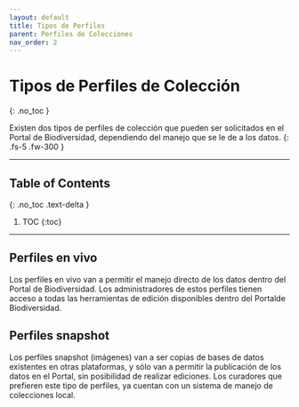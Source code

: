 ```yaml
---
layout: default
title: Tipos de Perfiles
parent: Perfiles de Colecciones
nav_order: 2
---
```



# Tipos de Perfiles de Colección
{: .no_toc }


Existen dos tipos de perfiles de colección que pueden ser solicitados en el Portal de Biodiversidad, dependiendo del manejo que se le de a los datos.
{: .fs-5 .fw-300 }

---

## Table of Contents
{: .no_toc .text-delta }

1. TOC
{:toc}

---

## Perfiles en vivo

Los perfiles en vivo van a permitir el manejo directo de los datos dentro del Portal de Biodiversidad. Los administradores de estos perfiles tienen acceso a todas las herramientas de edición disponibles dentro del Portalde Biodiversidad.

## Perfiles snapshot

Los perfiles snapshot (imágenes) van a ser copias de bases de datos existentes en otras plataformas, y sólo van a permitir la publicación de los datos en el Portal, sin posibilidad de realizar ediciones. Los curadores que prefieren este tipo de perfiles, ya cuentan con un sistema de manejo de colecciones local.


